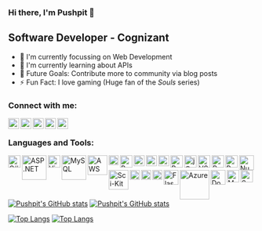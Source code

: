 ### Hi there, I'm Pushpit 👋
## Software Developer - Cognizant

- 🔭 I'm currently focussing on Web Development
- 🌱 I'm currently learning about APIs
- 🥅 Future Goals: Contribute more to community via blog posts
- ⚡ Fun Fact: I love gaming (Huge fan of the *Souls* series)

### Connect with me:
[<img align="left" alt="PushpitKumar | LinkedIn" width="22px" src="https://upload.wikimedia.org/wikipedia/commons/thumb/c/ca/LinkedIn_logo_initials.png/800px-LinkedIn_logo_initials.png" />][linkedin]
[<img align="left" alt="PushpitKumar | Kaggle" width="22px" src="https://cdn.iconscout.com/icon/free/png-256/kaggle-3628869-3030009.png" />][kaggle]
[<img align="left" alt="PushpitKumar | Twitter" width="22px" src="https://seeklogo.com/images/T/twitter-icon-square-logo-108D17D373-seeklogo.com.png" />][twitter]
[<img align="left" alt="PushpitKumar | Instagram" width="22px" src="https://seeklogo.com/images/I/instagram-new-2016-logo-4773FE3F99-seeklogo.com.png" />][instagram]
[<img align="left" alt="PushpitKumar | Facebook" width="22px" src="https://seeklogo.com/images/F/facebook-logo-C64946D6D2-seeklogo.com.png" />][facebook]

<br/>

### Languages and Tools:

<img align="left" alt="C#" width="25px" src="https://seeklogo.com/images/C/c-sharp-c-logo-02F17714BA-seeklogo.com.png" />
<img align="left" alt="ASP.NET" width="50px" src="https://seeklogo.com/images/A/ASP_NET-logo-33FF43AF35-seeklogo.com.png" />
<img align="left" alt="Visual Studio" width="25px" src="https://seeklogo.com/images/V/visual-studio-icon-2022-logo-8E86B4B761-seeklogo.com.png" />
<img align="left" alt="MySQL" width="50px" src="https://seeklogo.com/images/M/MySQL-logo-F6FF285A58-seeklogo.com.png" />
<img align="left" alt="AWS" width="40px" src="https://5.imimg.com/data5/SELLER/Default/2021/8/NP/YN/DN/3775979/aws-logo-500x500.png" />
<img align="left" alt="Linux" width="20px" src="https://upload.wikimedia.org/wikipedia/commons/thumb/3/35/Tux.svg/1200px-Tux.svg.png" />
<img align="left" alt="Python" width="25px" src="https://upload.wikimedia.org/wikipedia/commons/thumb/c/c3/Python-logo-notext.svg/768px-Python-logo-notext.svg.png" />
<img align="left" alt="HTML" width="22px" src="https://seeklogo.com/images/H/html5-without-wordmark-color-logo-14D252D878-seeklogo.com.png" />
<img align="left" alt="CSS" width="22px" src="https://seeklogo.com/images/C/css-3-logo-023C1A7171-seeklogo.com.png" />
<img align="left" alt="JavaScript" width="22px" src="https://seeklogo.com/images/J/javascript-logo-8892AEFCAC-seeklogo.com.png" />
<img align="left" alt="BootStrap" width="25px" src="https://seeklogo.com/images/B/bootstrap-logo-3C30FB2A16-seeklogo.com.png" />
<img align="left" alt="jQuery" width="25px" src="https://seeklogo.com/images/J/jquery-logo-CFE6ECE363-seeklogo.com.png" />
<img align="left" alt="VS Code" width="25px" src="https://seeklogo.com/images/V/visual-studio-code-logo-449D71944F-seeklogo.com.png" />
<img align="left" alt="Postman" width="25px" src="https://seeklogo.com/images/P/postman-logo-0087CA0D15-seeklogo.com.png" />
<img align="left" alt="Pandas" width="25px" src="https://seeklogo.com/images/P/pandas-logo-776F6D45BB-seeklogo.com.png" />
<img align="left" alt="Numpy" width="30px" src="https://user-images.githubusercontent.com/67586773/105040771-43887300-5a88-11eb-9f01-bee100b9ef22.png" />
<img align="left" alt="Sci-Kit Learn" width="40px" src="https://upload.wikimedia.org/wikipedia/commons/thumb/0/05/Scikit_learn_logo_small.svg/1200px-Scikit_learn_logo_small.svg.png" />
<img align="left" alt="Jupyter" width="20px" src="https://upload.wikimedia.org/wikipedia/commons/thumb/3/38/Jupyter_logo.svg/518px-Jupyter_logo.svg.png" />
<img align="left" alt="Git" width="20px" src="https://seeklogo.com/images/G/git-logo-CD8D6F1C09-seeklogo.com.png" />
<img align="left" alt="C++" width="20px" src="https://seeklogo.com/images/C/c-logo-43CE78FF9C-seeklogo.com.png" />
<img align="left" alt="Flask" width="30px" src="https://encrypted-tbn0.gstatic.com/images?q=tbn:ANd9GcRsH49uY4nVDG_5JIq5Lv42DWqi54kdPWF5oA&s" />
<img align="left" alt="Azure" width="60px" src="https://seeklogo.com/images/M/microsoft-azure-logo-A5763BE4D0-seeklogo.com.png" />
<img align="left" alt="Docker" width="30px" src="https://seeklogo.com/images/D/docker-logo-CF97D0124B-seeklogo.com.png" />
<img align="left" alt="Matplotlib" width="25px" src="https://seeklogo.com/images/M/matplotlib-logo-7676870AC0-seeklogo.com.png" />
<img align="left" alt="Seaborn" width="25px" src="https://seeklogo.com/images/S/seaborn-logo-244EB2DEC5-seeklogo.com.png" />

<br/>
<br/>
<br/>
<br/>

[![Pushpit's GitHub stats](https://github-readme-stats.vercel.app/api?username=PushpitKumar&show_icons=true&theme=ambient_gradient#dark-mode-only)](#)
[![Pushpit's GitHub stats](https://github-readme-stats.vercel.app/api?username=PushpitKumar&show_icons=true&theme=maroongold)](#)

[![Top Langs](https://github-readme-stats.vercel.app/api/top-langs/?username=PushpitKumar&theme=ambient_gradient&layout=compact&size_weight=0.5&count_weight=0.5&hide_progress=true)](#)
[![Top Langs](https://github-readme-stats.vercel.app/api/top-langs/?username=PushpitKumar&theme=maroongold&layout=compact&size_weight=0.5&count_weight=0.5&hide_progress=true)](#)


[linkedin]: https://www.linkedin.com/in/pushpit-kumar
[twitter]: https://twitter.com/Pushpit_99
[kaggle]: https://www.kaggle.com/pushpitkumar
[instagram]: https://www.instagram.com/pushpit_99/
[facebook]: https://www.facebook.com/pushpit.kumar.9



